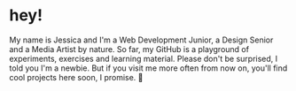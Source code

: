 # hey!

My name is Jessica and I'm a Web Development Junior, a Design Senior and a Media Artist by nature. So far, my GitHub is a playground of experiments, exercises and learning material. Please don't be surprised, I told you I'm a newbie. But if you visit me more often from now on, you'll find cool projects here soon, I promise. 🤞
